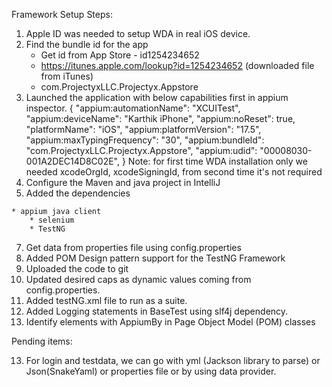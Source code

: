 Framework Setup Steps:

1. Apple ID was needed to setup WDA in real iOS device.
2. Find the bundle id for the app 
    * Get id from App Store - id1254234652	
    * https://itunes.apple.com/lookup?id=1254234652 (downloaded file from iTunes)
    * com.ProjectyxLLC.Projectyx.Appstore
3. Launched the application with below capabilities first in appium inspector.
{
  "appium:automationName": "XCUITest",
  "appium:deviceName": "Karthik iPhone",
  "appium:noReset": true,
  "platformName": "iOS",
  "appium:platformVersion": "17.5",
  "appium:maxTypingFrequency": "30",
  "appium:bundleId": "com.ProjectyxLLC.Projectyx.Appstore",
  "appium:udid": "00008030-001A2DEC14D8C02E",
}
Note: for first time WDA installation only we needed xcodeOrgId, xcodeSigningId, from second time it's not required
 4. Configure the Maven and java project in IntelliJ
 5.  Added the dependencies
    
	* appium java client 
        * selenium
        * TestNG
7. Get data from properties file using config.properties
8. Added POM Design pattern support for the TestNG Framework
9. Uploaded the code to git
10. Updated desired caps as dynamic values coming from config.properties.
11. Added testNG.xml file to run as a suite.
12. Added Logging statements in BaseTest using slf4j dependency.
13. Identify elements with AppiumBy in Page Object Model (POM) classes

Pending items:

13. For login and testdata, we can go with yml (Jackson library to parse) or Json(SnakeYaml) or properties file or by using data provider.
